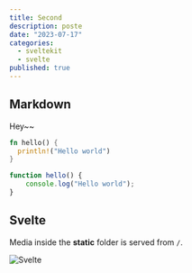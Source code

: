 ```yaml
---
title: Second
description: poste
date: "2023-07-17"
categories:
  - sveltekit
  - svelte
published: true
---
```


## Markdown

Hey~~

```rust
fn hello() {
  println!("Hello world")
}
```

```ts
function hello() {
	console.log("Hello world");
}
```

## Svelte

Media inside the **static** folder is served from `/`.

![Svelte](favicon.png)
